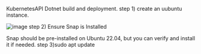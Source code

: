 KubernetesAPI  Dotnet build and deployment.
step 1) create an uubuntu instance.

![image](https://github.com/user-attachments/assets/2e8ddff6-7170-4f00-bab4-d9e22bc89ce6)
step 2) Ensure Snap is Installed

Snap should be pre-installed on Ubuntu 22.04, but you can verify and install it if needed.
step 3)sudo apt update
